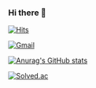 ### Hi there 👋

[![Hits](https://hits.seeyoufarm.com/api/count/incr/badge.svg?url=https%3A%2F%2Fgithub.com%2FJ-Yeah&count_bg=%2379C83D&title_bg=%23555555&icon=&icon_color=%23E7E7E7&title=hits&edge_flat=false)](https://github.com/J-Yeah)

[![Gmail](https://img.shields.io/badge/Gmail-D14836?style=for-the-badge&logo=gmail&logoColor=white)](https://mail.google.com/mail/?view=cm&amp;fs=1&amp;to=wlgh3103@gmail.com)

[![Anurag's GitHub stats](https://github-readme-stats.vercel.app/api?username=J-Yeah&show_icons=true&theme=onedark)](https://github.com/anuraghazra/github-readme-stats)

[![Solved.ac](http://mazassumnida.wtf/api/mini/generate_badge?boj=wlgh3103)](https://solved.ac/wlgh3103)
